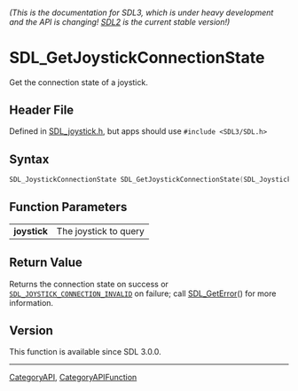 ###### (This is the documentation for SDL3, which is under heavy development and the API is changing! [SDL2](https://wiki.libsdl.org/SDL2/) is the current stable version!)
# SDL_GetJoystickConnectionState

Get the connection state of a joystick.

## Header File

Defined in [SDL_joystick.h](https://github.com/libsdl-org/SDL/blob/main/include/SDL3/SDL_joystick.h), but apps should use `#include <SDL3/SDL.h>`

## Syntax

```c
SDL_JoystickConnectionState SDL_GetJoystickConnectionState(SDL_Joystick *joystick);

```

## Function Parameters

|                  |                       |
| ---------------- | --------------------- |
| **joystick**     | The joystick to query |

## Return Value

Returns the connection state on success or
[`SDL_JOYSTICK_CONNECTION_INVALID`](SDL_JOYSTICK_CONNECTION_INVALID) on
failure; call [SDL_GetError](SDL_GetError)() for more information.

## Version

This function is available since SDL 3.0.0.

----
[CategoryAPI](CategoryAPI), [CategoryAPIFunction](CategoryAPIFunction)

